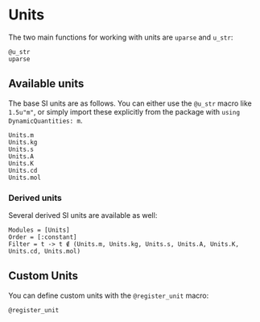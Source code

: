 # Units

The two main functions for working with units are `uparse` and `u_str`:

```@docs
@u_str
uparse
```

## Available units

The base SI units are as follows.
You can either use the `@u_str` macro like `1.5u"m"`,
or simply import these explicitly from the package
with `using DynamicQuantities: m`.

```@docs
Units.m
Units.kg
Units.s
Units.A
Units.K
Units.cd
Units.mol
```

### Derived units

Several derived SI units are available as well:

```@autodocs
Modules = [Units]
Order = [:constant]
Filter = t -> t ∉ (Units.m, Units.kg, Units.s, Units.A, Units.K, Units.cd, Units.mol)
```

## Custom Units

You can define custom units with the `@register_unit` macro:

```@docs
@register_unit
```
